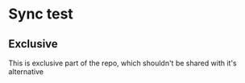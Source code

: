 # Sync test

## Exclusive

This is exclusive part of the repo, which shouldn't be shared with it's alternative
